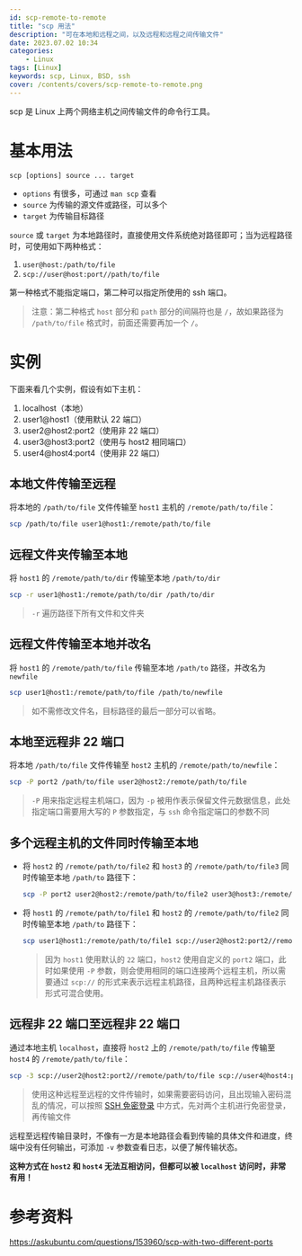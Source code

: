 ```yaml
---
id: scp-remote-to-remote
title: "scp 用法"
description: "可在本地和远程之间，以及远程和远程之间传输文件"
date: 2023.07.02 10:34
categories:
    - Linux
tags: [Linux]
keywords: scp, Linux, BSD, ssh
cover: /contents/covers/scp-remote-to-remote.png
---
```


scp 是 Linux 上两个网络主机之间传输文件的命令行工具。

# 基本用法

```text
scp [options] source ... target
```

- `options` 有很多，可通过 `man scp` 查看
- `source` 为传输的源文件或路径，可以多个
- `target` 为传输目标路径

`source` 或 `target` 为本地路径时，直接使用文件系统绝对路径即可；当为远程路径时，可使用如下两种格式：

1. `user@host:/path/to/file`
1. `scp://user@host:port//path/to/file`

第一种格式不能指定端口，第二种可以指定所使用的 ssh 端口。

> 注意：第二种格式 `host` 部分和 `path` 部分的间隔符也是 `/`，故如果路径为 `/path/to/file` 格式时，前面还需要再加一个 `/`。

# 实例

下面来看几个实例，假设有如下主机：

1. localhost（本地）
2. user1@host1（使用默认 22 端口）
3. user2@host2:port2（使用非 22 端口）
4. user3@host3:port2（使用与 host2 相同端口）
5. user4@host4:port4（使用非 22 端口）

## 本地文件传输至远程

将本地的 `/path/to/file` 文件传输至 `host1` 主机的 `/remote/path/to/file`：

```bash
scp /path/to/file user1@host1:/remote/path/to/file
```

## 远程文件夹传输至本地

将 `host1` 的 `/remote/path/to/dir` 传输至本地 `/path/to/dir`

```bash
scp -r user1@host1:/remote/path/to/dir /path/to/dir
```

> `-r` 遍历路径下所有文件和文件夹

## 远程文件传输至本地并改名

将 `host1` 的 `/remote/path/to/file` 传输至本地 `/path/to` 路径，并改名为 `newfile`

```bash
scp user1@host1:/remote/path/to/file /path/to/newfile
```

> 如不需修改文件名，目标路径的最后一部分可以省略。

## 本地至远程非 22 端口

将本地 `/path/to/file` 文件传输至 `host2` 主机的 `/remote/path/to/newfile`：

```bash
scp -P port2 /path/to/file user2@host2:/remote/path/to/file
```

> `-P` 用来指定远程主机端口，因为 `-p` 被用作表示保留文件元数据信息，此处指定端口需要用大写的 `P` 参数指定，与 `ssh` 命令指定端口的参数不同

## 多个远程主机的文件同时传输至本地

- 将 `host2` 的 `/remote/path/to/file2` 和 `host3` 的 `/remote/path/to/file3` 同时传输至本地 `/path/to` 路径下：
    ```bash
    scp -P port2 user2@host2:/remote/path/to/file2 user3@host3:/remote/path/to/file3 /path/to/
    ```
- 将 `host1` 的 `/remote/path/to/file1` 和 `host2` 的 `/remote/path/to/file2` 同时传输至本地 `/path/to` 路径下：
    ```bash
    scp user1@host1:/remote/path/to/file1 scp://user2@host2:port2//remote/path/to/file2 /path/to/
    ```
    > 因为 `host1` 使用默认的 `22` 端口，`host2` 使用自定义的 `port2` 端口，此时如果使用 `-P` 参数，则会使用相同的端口连接两个远程主机，所以需要通过 `scp://` 的形式来表示远程主机路径，且两种远程主机路径表示形式可混合使用。 

## 远程非 22 端口至远程非 22 端口

通过本地主机 `localhost`，直接将 `host2` 上的 `/remote/path/to/file` 传输至 `host4` 的 `/remote/path/to/file`：

```bash
scp -3 scp://user2@host2:port2//remote/path/to/file scp://user4@host4:port4//remote/path/to/file
```

> 使用这种远程至远程的文件传输时，如果需要密码访问，且出现输入密码混乱的情况，可以按照 [SSH 免密登录](https://alphahinex.github.io/2020/09/13/ssh-authorized-keys/) 中方式，先对两个主机进行免密登录，再传输文件

远程至远程传输目录时，不像有一方是本地路径会看到传输的具体文件和进度，终端中没有任何输出，可添加 `-v` 参数查看日志，以便了解传输状态。

**这种方式在 `host2` 和 `host4` 无法互相访问，但都可以被 `localhost` 访问时，非常有用！**

# 参考资料

https://askubuntu.com/questions/153960/scp-with-two-different-ports